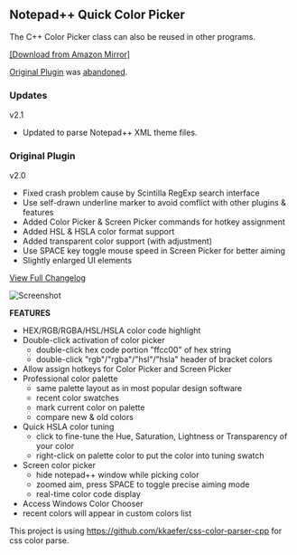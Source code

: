 ## Notepad++ Quick Color Picker

The C++ Color Picker class can also be reused in other programs.

[[Download from Amazon Mirror]](https://s3-ap-southeast-1.amazonaws.com/nppqcp/nppqcp-2.0.zip)

[Original Plugin](https://github.com/nulled666/nppqcp) was [abandoned](https://github.com/nulled666/nppqcp/issues/30#issuecomment-471243027).

### Updates

v2.1
- Updated to parse Notepad++ XML theme files.

### Original Plugin

v2.0
- Fixed crash problem cause by Scintilla RegExp search interface
- Use self-drawn underline marker to avoid comflict with other plugins & features
- Added Color Picker & Screen Picker commands for hotkey assignment
- Added HSL & HSLA color format support
- Added transparent color support (with adjustment)
- Use SPACE key toggle mouse speed in Screen Picker for better aiming
- Slightly enlarged UI elements

[View Full Changelog](https://github.com/nulled666/nppqcp/blob/wiki/Changelog.md)


![Screenshot](https://s3-ap-southeast-1.amazonaws.com/nppqcp/features-2.0.png)

**FEATURES**

- HEX/RGB/RGBA/HSL/HSLA color code highlight
- Double-click activation of color picker
  - double-click hex code portion "ffcc00" of hex string
  - double-click "rgb"/"rgba"/"hsl"/"hsla" header of bracket colors
- Allow assign hotkeys for Color Picker and Screen Picker
- Professional color palette
  - same palette layout as in most popular design software
  - recent color swatches
  - mark current color on palette
  - compare new & old colors
- Quick HSLA color tuning
  - click to fine-tune the Hue, Saturation, Lightness or Transparency of your color
  - right-click on palette color to put the color into tuning swatch
- Screen color picker
  - hide notepad++ window while picking color
  - zoomed aim, press SPACE to toggle precise aiming mode
  - real-time color code display
-  Access Windows Color Chooser
  - recent colors will appear in custom colors list

This project is using https://github.com/kkaefer/css-color-parser-cpp for css color parse.
